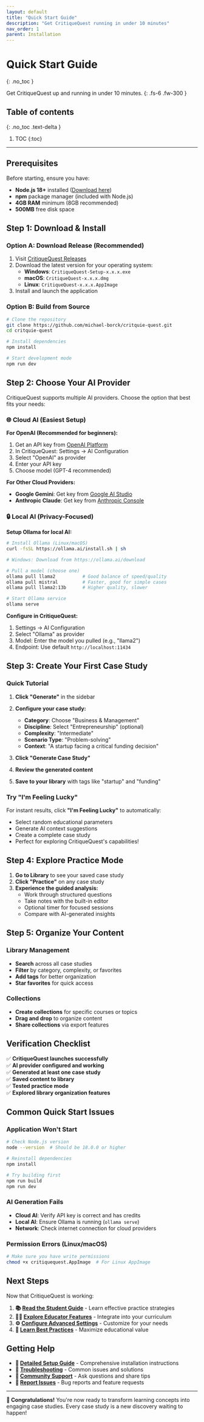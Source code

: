 ```yaml
---
layout: default
title: "Quick Start Guide"
description: "Get CritiqueQuest running in under 10 minutes"
nav_order: 1
parent: Installation
---
```


# Quick Start Guide
{: .no_toc }

Get CritiqueQuest up and running in under 10 minutes.
{: .fs-6 .fw-300 }

## Table of contents
{: .no_toc .text-delta }

1. TOC
{:toc}

---

## Prerequisites

Before starting, ensure you have:

- **Node.js 18+** installed ([Download here](https://nodejs.org/))
- **npm** package manager (included with Node.js)
- **4GB RAM** minimum (8GB recommended)
- **500MB** free disk space

## Step 1: Download & Install

### Option A: Download Release (Recommended)
1. Visit [CritiqueQuest Releases](https://github.com/michael-borck/critquie-quest/releases)
2. Download the latest version for your operating system:
   - **Windows**: `CritiqueQuest-Setup-x.x.x.exe`
   - **macOS**: `CritiqueQuest-x.x.x.dmg`
   - **Linux**: `CritiqueQuest-x.x.x.AppImage`
3. Install and launch the application

### Option B: Build from Source
```bash
# Clone the repository
git clone https://github.com/michael-borck/critquie-quest.git
cd critquie-quest

# Install dependencies
npm install

# Start development mode
npm run dev
```

## Step 2: Choose Your AI Provider

CritiqueQuest supports multiple AI providers. Choose the option that best fits your needs:

### 🌐 Cloud AI (Easiest Setup)

**For OpenAI (Recommended for beginners):**
1. Get an API key from [OpenAI Platform](https://platform.openai.com/api-keys)
2. In CritiqueQuest: Settings → AI Configuration
3. Select "OpenAI" as provider
4. Enter your API key
5. Choose model (GPT-4 recommended)

**For Other Cloud Providers:**
- **Google Gemini**: Get key from [Google AI Studio](https://ai.google.dev/)
- **Anthropic Claude**: Get key from [Anthropic Console](https://console.anthropic.com/)

### 🔒 Local AI (Privacy-Focused)

**Setup Ollama for local AI:**
```bash
# Install Ollama (Linux/macOS)
curl -fsSL https://ollama.ai/install.sh | sh

# Windows: Download from https://ollama.ai/download

# Pull a model (choose one)
ollama pull llama2          # Good balance of speed/quality
ollama pull mistral         # Faster, good for simple cases
ollama pull llama2:13b      # Higher quality, slower

# Start Ollama service
ollama serve
```

**Configure in CritiqueQuest:**
1. Settings → AI Configuration
2. Select "Ollama" as provider
3. Model: Enter the model you pulled (e.g., "llama2")
4. Endpoint: Use default `http://localhost:11434`

## Step 3: Create Your First Case Study

### Quick Tutorial
1. **Click "Generate"** in the sidebar
2. **Configure your case study:**
   - **Category**: Choose "Business & Management"
   - **Discipline**: Select "Entrepreneurship" (optional)
   - **Complexity**: "Intermediate"
   - **Scenario Type**: "Problem-solving"
   - **Context**: "A startup facing a critical funding decision"

3. **Click "Generate Case Study"**
4. **Review the generated content**
5. **Save to your library** with tags like "startup" and "funding"

### Try "I'm Feeling Lucky"
For instant results, click **"I'm Feeling Lucky"** to automatically:
- Select random educational parameters
- Generate AI context suggestions
- Create a complete case study
- Perfect for exploring CritiqueQuest's capabilities!

## Step 4: Explore Practice Mode

1. **Go to Library** to see your saved case study
2. **Click "Practice"** on any case study
3. **Experience the guided analysis:**
   - Work through structured questions
   - Take notes with the built-in editor
   - Optional timer for focused sessions
   - Compare with AI-generated insights

## Step 5: Organize Your Content

### Library Management
- **Search** across all case studies
- **Filter** by category, complexity, or favorites
- **Add tags** for better organization
- **Star favorites** for quick access

### Collections
- **Create collections** for specific courses or topics
- **Drag and drop** to organize content
- **Share collections** via export features

## Verification Checklist

✅ **CritiqueQuest launches successfully**  
✅ **AI provider configured and working**  
✅ **Generated at least one case study**  
✅ **Saved content to library**  
✅ **Tested practice mode**  
✅ **Explored library organization features**

## Common Quick Start Issues

### Application Won't Start
```bash
# Check Node.js version
node --version  # Should be 18.0.0 or higher

# Reinstall dependencies
npm install

# Try building first
npm run build
npm run dev
```

### AI Generation Fails
- **Cloud AI**: Verify API key is correct and has credits
- **Local AI**: Ensure Ollama is running (`ollama serve`)
- **Network**: Check internet connection for cloud providers

### Permission Errors (Linux/macOS)
```bash
# Make sure you have write permissions
chmod +x critiquequest.AppImage  # For Linux AppImage
```

## Next Steps

Now that CritiqueQuest is working:

1. **📚 [Read the Student Guide](/guides/students/)** - Learn effective practice strategies
2. **👨‍🏫 [Explore Educator Features](/guides/educators/)** - Integrate into your curriculum  
3. **⚙️ [Configure Advanced Settings](/technical/configuration/)** - Customize for your needs
4. **🎯 [Learn Best Practices](/workflows/)** - Maximize educational value

## Getting Help

- **📖 [Detailed Setup Guide](/installation/detailed-setup/)** - Comprehensive installation instructions
- **🔧 [Troubleshooting](/installation/troubleshooting/)** - Common issues and solutions
- **💬 [Community Support](https://github.com/michael-borck/critquie-quest/discussions)** - Ask questions and share tips
- **🐛 [Report Issues](https://github.com/michael-borck/critquie-quest/issues)** - Bug reports and feature requests

---

**🎉 Congratulations!** You're now ready to transform learning concepts into engaging case studies. Every case study is a new discovery waiting to happen!